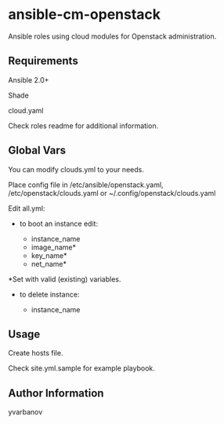 # ansible-cm-openstack
Ansible roles using cloud modules for Openstack administration.

Requirements
------------

Ansible 2.0+

Shade

cloud.yaml

Check roles readme for additional information.

Global Vars
--------------

You can modify clouds.yml to your needs.

Place config file in /etc/ansible/openstack.yaml, /etc/openstack/clouds.yaml or ~/.config/openstack/clouds.yaml

Edit all.yml:

* to boot an instance edit:

	- instance_name
	- image_name*
	- key_name*
	- net_name*

*Set with valid (existing) variables.

* to delete instance:

	- instance_name

Usage
-------

Create hosts file.

Check site.yml.sample for example playbook.


Author Information
------------------

yvarbanov
